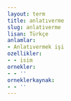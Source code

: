 ```yaml
---
layout: term
title: anlatıverme
slug: anlativerme
lisan: Türkçe
anlamlar:
- Anlatıvermek işi
ozellikler:
- - isim
ornekler:
- - ''
orneklerkaynak:
- - ''
---
```

